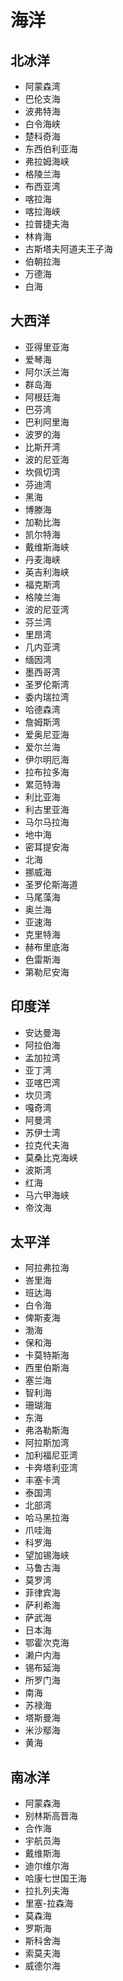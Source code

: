 #  海洋
## 北冰洋
+ 阿蒙森湾	
+ 巴伦支海	
+ 波弗特海	
+ 白令海峡
+ 楚科奇海	
+ 东西伯利亚海	
+ 弗拉姆海峡	
+ 格陵兰海
+ 布西亚湾	
+ 喀拉海	
+ 喀拉海峡	
+ 拉普捷夫海
+ 林肯海	
+ 古斯塔夫阿道夫王子海	
+ 伯朝拉海	
+ 万德海
+ 白海			
## 大西洋
+ 亚得里亚海	
+ 爱琴海	
+ 阿尔沃兰海	
+ 群岛海
+ 阿根廷海	
+ 巴芬湾	
+ 巴利阿里海	
+ 波罗的海
+ 比斯开湾	
+ 波的尼亚海	
+ 坎佩切湾	
+ 芬迪湾
+ 黑海	
+ 博滕海	
+ 加勒比海	
+ 凯尔特海
+ 戴维斯海峡	
+ 丹麦海峡	
+ 英吉利海峡	
+ 福克斯湾
+ 格陵兰海	
+ 波的尼亚湾	
+ 芬兰湾	
+ 里昂湾
+ 几内亚湾	
+ 缅因湾	
+ 墨西哥湾	
+ 圣罗伦斯湾
+ 委内瑞拉湾	
+ 哈德森湾	
+ 詹姆斯湾	
+ 爱奥尼亚海
+ 爱尔兰海	
+ 伊尔明厄海	
+ 拉布拉多海	
+ 累范特海
+ 利比亚海	
+ 利古里亚海	
+ 马尔马拉海	
+ 地中海
+ 密耳提安海	
+ 北海	
+ 挪威海	
+ 圣罗伦斯海道
+ 马尾藻海	
+ 奥兰海	
+ 亚速海	
+ 克里特海
+ 赫布里底海	
+ 色雷斯海	
+ 第勒尼安海	
## 印度洋
+ 安达曼海	
+ 阿拉伯海	
+ 孟加拉湾	
+ 亚丁湾
+ 亚喀巴湾	
+ 坎贝湾	
+ 嘎奇湾	
+ 阿曼湾
+ 苏伊士湾	
+ 拉克代夫海	
+ 莫桑比克海峡	
+ 波斯湾
+ 红海	
+ 马六甲海峡	
+ 帝汶海	
## 太平洋
+ 阿拉弗拉海	
+ 峇里海	
+ 班达海	
+ 白令海
+ 俾斯麦海	
+ 渤海	
+ 保和海	
+ 卡莫特斯海
+ 西里伯斯海	
+ 塞兰海	
+ 智利海	
+ 珊瑚海
+ 东海	
+ 弗洛勒斯海	
+ 阿拉斯加湾	
+ 加利福尼亚湾
+ 卡奔塔利亚湾	
+ 丰塞卡湾	
+ 泰国湾	
+ 北部湾
+ 哈马黑拉海	
+ 爪哇海	
+ 科罗海	
+ 望加锡海峡
+ 马鲁古海	
+ 莫罗湾	
+ 菲律宾海	
+ 萨利希海
+ 萨武海	
+ 日本海	
+ 鄂霍次克海	
+ 濑户内海
+ 锡布延海	
+ 所罗门海	
+ 南海	
+ 苏禄海
+ 塔斯曼海	
+ 米沙鄢海	
+ 黄海	
## 南冰洋
+ 阿蒙森海	
+ 别林斯高晋海	
+ 合作海	
+ 宇航员海
+ 戴维斯海	
+ 迪尔维尔海	
+ 哈康七世国王海	
+ 拉扎列夫海
+ 里塞-拉森海	
+ 莫森海	
+ 罗斯海	
+ 斯科舍海
+ 索莫夫海	
+ 威德尔海		